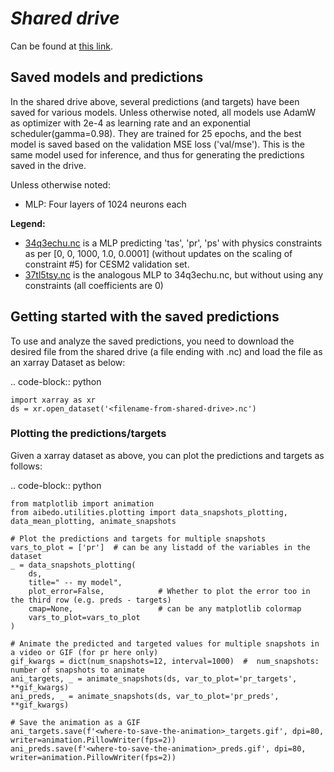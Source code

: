 # *Shared drive*
Can be found at [this link](https://parc-my.sharepoint.com/:f:/p/pmitra/EgiutXMPCMtPsVHyY_Hvsw0BNZtnOK2rCP80EnM0mrGzOg?e=sLePgj).

## Saved models and predictions

In the shared drive above, several predictions (and targets) have been saved for various models.
Unless otherwise noted, all models use AdamW as optimizer with 2e-4 as learning rate and 
an exponential scheduler(gamma=0.98). They are trained for 25 epochs, and the best model is 
saved based on the validation MSE loss ('val/mse'). This is the same model used for inference, 
and thus for generating the predictions saved in the drive.

Unless otherwise noted:
- MLP: Four layers of 1024 neurons each

**Legend:**
- [34q3echu.nc](https://parc-my.sharepoint.com/:u:/p/pmitra/EWUgWktVj71CslZc-JTThb4BX07vou_CO2CLYaQw-ZIHBw?e=Rwy8vD)
 is a MLP predicting 'tas', 'pr', 'ps' with physics constraints as per 
 [0, 0, 1000, 1.0, 0.0001] (without updates on the scaling of constraint #5) for CESM2 validation set.
- [37tl5tsy.nc](https://parc-my.sharepoint.com/:u:/p/pmitra/EZh1kq_uAGxNjegYJhUyA3QBtIkMn_gdL7mRQhms9qqvig?e=0aLnO8)
 is the analogous MLP to 34q3echu.nc, but without using any constraints (all coefficients are 0)

## Getting started with the saved predictions

To use and analyze the saved predictions, you need to download the desired file from the shared drive
(a file ending with .nc) and load the file as an xarray Dataset as below:

.. code-block:: python

    import xarray as xr
    ds = xr.open_dataset('<filename-from-shared-drive>.nc')
    

### Plotting the predictions/targets

Given a xarray dataset as above, you can plot the predictions and targets as follows:

.. code-block:: python

    from matplotlib import animation
    from aibedo.utilities.plotting import data_snapshots_plotting, data_mean_plotting, animate_snapshots
    
    # Plot the predictions and targets for multiple snapshots
    vars_to_plot = ['pr']  # can be any listadd of the variables in the dataset
    _ = data_snapshots_plotting(
        ds, 
        title=" -- my model",
        plot_error=False,            # Whether to plot the error too in the third row (e.g. preds - targets)
        cmap=None,                   # can be any matplotlib colormap
        vars_to_plot=vars_to_plot
    )
    
    # Animate the predicted and targeted values for multiple snapshots in a video or GIF (for pr here only)
    gif_kwargs = dict(num_snapshots=12, interval=1000)  #  num_snapshots: number of snapshots to animate
    ani_targets, _ = animate_snapshots(ds, var_to_plot='pr_targets', **gif_kwargs)
    ani_preds, _ = animate_snapshots(ds, var_to_plot='pr_preds', **gif_kwargs)
    
    # Save the animation as a GIF
    ani_targets.save(f'<where-to-save-the-animation>_targets.gif', dpi=80, writer=animation.PillowWriter(fps=2))
    ani_preds.save(f'<where-to-save-the-animation>_preds.gif', dpi=80, writer=animation.PillowWriter(fps=2))